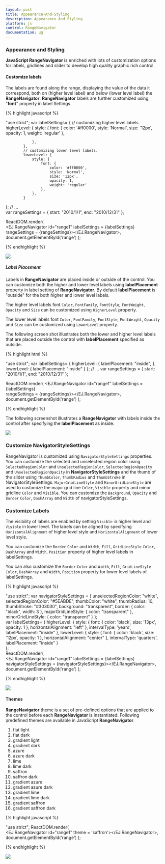 ```yaml
---
layout: post
title: Appearance-And-Styling
description: Appearance And Styling
platform: js
control: RangeNavigator
documentation: ug
---
```


### Appearance and Styling

**JavaScript RangeNavigator** is enriched with lots of customization options for labels, gridlines and slider to develop high quality graphic rich control.

#### Customize labels

The labels are found along the range, displaying the value of the data it correspond, both on (higher level label) and below (lower level label) the **RangeNavigator**. **RangeNavigator** labels are further customized using "**font**" property in label Settings. 

{% highlight javascript %}

"use strict";
var labelSettings= {
            // customizing higher level labels.
            higherLevel: {
                style: {
                    font: {
                        color: '#ff0000',
                        style: 'Normal',
                        size: '12px',
                        opacity: 1,
                        weight: 'regular'
                    },
        
                },
            },
            // customizing lower level labels.
            lowerLevel: {
                style: {
                    font: {
                        color: '#ff0000',
                        style: 'Normal',
                        size: '12px',
                        opacity: 1,
                        weight: 'regular'
                    },
                },
            }
};
// ...    
var rangeSettings = {
                    start: "2010/1/1", end: "2010/12/31"
};        
    

ReactDOM.render(                    
                <EJ.RangeNavigator id="range1" labelSettings = {labelSettings} 
                 rangeSettings = {rangeSettings}></EJ.RangeNavigator>,                    
                document.getElementById('range')
);


{% endhighlight %}

![](/js/RangeNavigator/Appearance-And-Styling_images/Appearance-And-Styling_img1.png) 


##### Label Placement

Labels in **RangeNavigator** are placed inside or outside of the control. You can customize both the higher and lower level labels using **labelPlacement** property in label setting of **RangeNavigator**. By default **labelPlacement** is "outside" for the both higher and lower level labels.

The higher level labels font `Color`, `FontFamily`, `FontStyle`, `FontWeight`, `Opacity` and `Size` can be customized using `HigherLevel` property.

The lower level labels font `Color`, `FontFamily`, `FontStyle`, `FontWeight`, `Opacity` and `Size` can be customized using `LowerLevel` property. 


The following screen shot illustrates both the lower and higher level labels that are placed outside the control with **labelPlacement** specified as outside.

{% highlight html %}

"use strict";
var labelSettings= {
           higherLevel: {
                labelPlacement: "inside",
            },
            lowerLevel: {
                labelPlacement: "inside"
            }
};
// ...
var rangeSettings = {
                    start: "2010/1/1", end: "2010/12/31"
};        

ReactDOM.render(
            <EJ.RangeNavigator id="range1" labelSettings = {labelSettings}  
            rangeSettings = {rangeSettings}></EJ.RangeNavigator>,
            document.getElementById('range')
);



{% endhighlight %}


The following screenshot illustrates a **RangeNavigator** with labels inside the control after specifying the **labelPlacement** as inside.



![](/js/RangeNavigator/Appearance-And-Styling_images/Appearance-And-Styling_img2.png) 

### Customize NavigatorStyleSettings

RangeNavigator is customized using `NavigatorStyleSettings` properties. You can customize the selected and unselected region color using `SelectedRegionColor` and `UnselectedRegionColor`, `SelectedRegionOpacity` and `UnselectedRegionOpacity` in **NavigatorStyleSettings** and the thumb of the slider using `ThumbColor`, `ThumbRadius` and `ThumbStroke` in NavigatorStyleSettings.  `MajorGridLineStyle` and `MinorGridLineStyle` are used to customize the major grid line `Color`, `Visible` property and minor gridline `Color` and `Visible`. You can customize the `Background`, `Opacity` and `Border` `Color`, `DashArray` and `Width` of navigatorStyleSettings.

### Customize Labels

The visibility of labels are enabled by setting `Visible` in higher level and `Visible` in lower level. The labels can be aligned by specifying `HorizontalAlignment` of higher level style and `HorizontalAlignment` of lower level style.

You can customize the `Border` `Color` and `Width`, `Fill`, `GridLineStyle` `Color`, `DashArray` and `Width`, `Position` property of higher level labels in labelSettings.

You can also customize the `Border` `Color` and `Width`, `Fill`, `GridLineStyle` `Color`, `DashArray` and `Width`, `Position` property for lower level labels of labelSettings.


{% highlight javascript %}

"use strict";
var navigatorStyleSettings = {
            unselectedRegionColor: "white",
            selectedRegionColor: "#5EABDE",
            thumbColor: "white",
            thumbRadius: 10,
            thumbStroke: "#303030",
            background: "transparent",
            border: {
                color: "black",
                width: 3
            },
            majorGridLineStyle: {
                color: "transparent"
            },
            minorGridLineStyle: {
                color: "transparent"
            }
};		  
var labelSettings= {
           higherLevel: {
                style: {
                    font: {
                        color: 'black',
                        size: '13px',
                        opacity: 1
                    },
                    horizontalAlignment: "left"
                },
                intervalType: 'years',
                labelPlacement: "inside"
            },
            lowerLevel: {
                style: {
                    font: {
                        color: 'black',
                        size: '12px',
                        opacity: 1
                    },
                    horizontalAlignment: "center"
                },
                intervalType: 'quarters',
                labelPlacement: "inside"
            }                        
};         
ReactDOM.render(         
        <EJ.RangeNavigator id="range1" labelSettings = {labelSettings}   
        navigatorStyleSettings = {navigatorStyleSettings}></EJ.RangeNavigator>,
        document.getElementById('range')
);


{% endhighlight %}



![](/js/RangeNavigator/Appearance-And-Styling_images/Appearance-And-Styling_img3.png) 

#### Themes

**RangeNavigator** theme is a set of pre-defined options that are applied to the control before each **RangeNavigator** is instantiated. Following predefined themes are available in JavaScript **RangeNavigator**.

1. flat light
2. flat dark
3. gradient light 
4. gradient dark 
5. azure                      
6. azure dark               
7. lime 
8. lime dark
9. saffron
10. saffron dark
11. gradient azure
12. gradient azure dark
13. gradient lime
14. gradient lime dark
15. gradient saffron
16. gradient saffron dark

{% highlight javascript %}

"use strict";
ReactDOM.render(         
        <EJ.RangeNavigator id="range1"  theme = 'saffron'></EJ.RangeNavigator>,
        document.getElementById('range')
);

{% endhighlight %}



![](/js/RangeNavigator/Appearance-And-Styling_images/Appearance-And-Styling_img4.png) 

